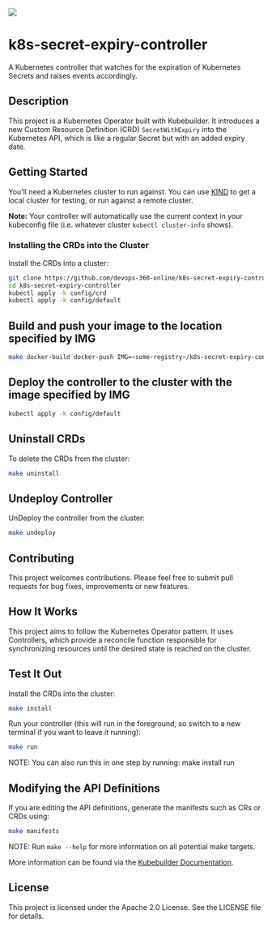<a href="https://www.buymeacoffee.com/ladibnasr"><img src="https://img.buymeacoffee.com/button-api/?text=Buy me a coffee&emoji=&slug=ladibnasr&button_colour=FFDD00&font_colour=000000&font_family=Comic&outline_colour=000000&coffee_colour=ffffff" /></a>

# k8s-secret-expiry-controller

A Kubernetes controller that watches for the expiration of Kubernetes Secrets and raises events accordingly.

## Description

This project is a Kubernetes Operator built with Kubebuilder. It introduces a new Custom Resource Definition (CRD) `SecretWithExpiry` into the Kubernetes API, which is like a regular Secret but with an added expiry date.

## Getting Started

You’ll need a Kubernetes cluster to run against. You can use [KIND](https://sigs.k8s.io/kind) to get a local cluster for testing, or run against a remote cluster.

**Note:** Your controller will automatically use the current context in your kubeconfig file (i.e. whatever cluster `kubectl cluster-info` shows).

### Installing the CRDs into the Cluster

Install the CRDs into a cluster:

```sh
git clone https://github.com/devops-360-online/k8s-secret-expiry-controller.git
cd k8s-secret-expiry-controller
kubectl apply -k config/crd
kubectl apply -k config/default
```

## Build and push your image to the location specified by IMG

```sh
make docker-build docker-push IMG=<some-registry>/k8s-secret-expiry-controller:tag
```

## Deploy the controller to the cluster with the image specified by IMG

```sh
kubectl apply -k config/default
```

## Uninstall CRDs

To delete the CRDs from the cluster:

```sh
make uninstall
```

## Undeploy Controller

UnDeploy the controller from the cluster:

```sh
make undeploy
```

## Contributing

This project welcomes contributions. Please feel free to submit pull requests for bug fixes, improvements or new features.

## How It Works

This project aims to follow the Kubernetes Operator pattern. It uses Controllers, which provide a reconcile function responsible for synchronizing resources until the desired state is reached on the cluster.

## Test It Out

Install the CRDs into the cluster:

```sh
make install
```

Run your controller (this will run in the foreground, so switch to a new terminal if you want to leave it running):

```sh
make run
```

NOTE: You can also run this in one step by running: make install run

## Modifying the API Definitions

If you are editing the API definitions, generate the manifests such as CRs or CRDs using:

```sh
make manifests
```

NOTE: Run `make --help` for more information on all potential make targets.

More information can be found via the [Kubebuilder Documentation](https://book.kubebuilder.io/introduction.html).

## License

This project is licensed under the Apache 2.0 License. See the LICENSE file for details.

